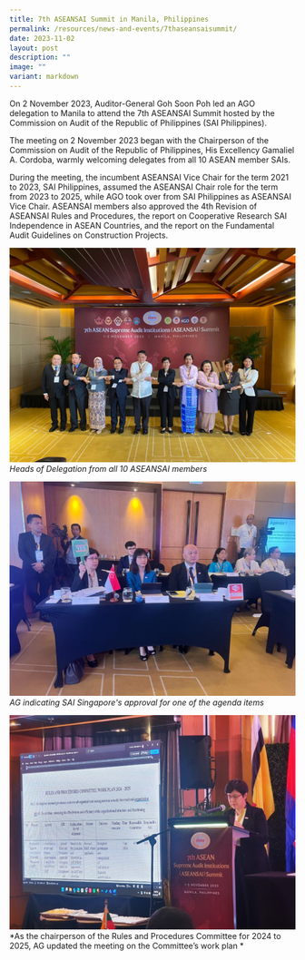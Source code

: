 ```yaml
---
title: 7th ASEANSAI Summit in Manila, Philippines
permalink: /resources/news-and-events/7thaseansaisummit/
date: 2023-11-02
layout: post
description: ""
image: ""
variant: markdown
---
```

On 2 November 2023, Auditor-General Goh Soon Poh led an AGO delegation to Manila to attend the 7th ASEANSAI Summit hosted by the Commission on Audit of the Republic of Philippines (SAI Philippines). 

The meeting on 2 November 2023 began with the Chairperson of the Commission on Audit of the Republic of Philippines, His Excellency Gamaliel A. Cordoba, warmly welcoming delegates from all 10 ASEAN member SAIs.

During the meeting, the incumbent ASEANSAI Vice Chair for the term 2021 to 2023, SAI Philippines, assumed the ASEANSAI Chair role for the term from 2023 to 2025, while AGO took over from SAI Philippines as ASEANSAI Vice Chair. ASEANSAI members also approved the 4th Revision of ASEANSAI Rules and Procedures, the report on Cooperative Research SAI Independence in ASEAN Countries, and the report on the Fundamental Audit Guidelines on Construction Projects. 

![](/images/News%20&%20Events%20Photos/2023/7thaseansai-1.jpg)
*Heads of Delegation from all 10 ASEANSAI members*

![](/images/News%20&%20Events%20Photos/2023/7thaseansai-3.jpg)
*AG indicating SAI Singapore's approval for one of the agenda items*


![](/images/News%20&%20Events%20Photos/2023/7thaseansai-7.jpg)
*As the chairperson of the Rules and Procedures Committee for 2024 to 2025, AG updated the meeting on the Committee’s work plan *